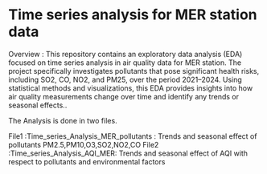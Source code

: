 # Time series analysis for MER station data

Overview : This repository contains an exploratory data analysis (EDA) focused on time series analysis in air quality data for MER station. The project specifically investigates pollutants that pose significant health risks, including SO2, CO, NO2, and PM25, over the period 2021–2024. Using statistical methods and visualizations, this EDA provides insights into how air quality measurements change over time and identify any trends or seasonal effects..

The Analysis is done in two files.

File1 :Time_series_Analysis_MER_pollutants : Trends and seasonal effect of pollutants PM2.5,PM10,O3,SO2,NO2,CO
File2 :Time_series_Analysis_AQI_MER: Trends and seasonal effect of AQI with respect to pollutants and environmental factors
